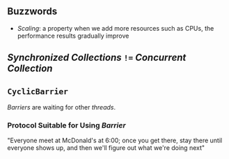 ## Buzzwords

* *Scaling*: a property when we add more resources such as CPUs, the performance results gradually improve

## *Synchronized Collections* `!=` *Concurrent Collection*

## `CyclicBarrier`
*Barriers* are waiting for other *threads*.

### Protocol Suitable for Using *Barrier*
"Everyone meet at McDonald's at 6:00; once you get there, stay there until everyone shows up, and then we'll figure out what we're doing next"    
